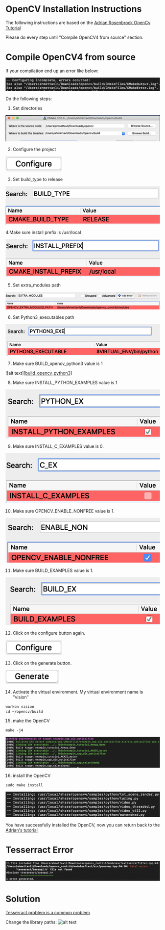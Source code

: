 # OpenCV Installation Instructions

The following instructions are based on the [Adrian Rosenbrock OpenCv Tutorial](https://www.pyimagesearch.com/2018/08/17/install-opencv-4-on-macos/ "Install OpenCV 4 on macOS")

Please do every step until "Compile OpenCV4 from source" section.

Compile OpenCV4 from source
===========================

If your compilation end up an error like below:

![alt text][configuration_error]

Do the following steps:

1. Set directories

![alt text][cmake_directories]

2. Configure the project

![alt text][configure]

3. Set build_type to release

![alt text][build_type]

4.Make sure install prefix is /usr/local

![alt text][install_prefix]

5. Set extra_modules path

![alt text][extra_modules]

6. Set Python3_executables path

![alt text][python_executables]

7. Make sure BUILD_opencv_python3 value is 1

![alt text][[build_opencv_python3]]

8. Make sure INSTALL_PYTHON_EXAMPLES value is 1

![alt text][python_examples]

9. Make sure INSTALL_C_EXAMPLES value is 0.

![alt text][c_examples]

10. Make sure OPENCV_ENABLE_NONFREE value is 1.

![alt text][enable_nonfree]

11. Make sure BUILD_EXAMPLES value is 1.

![alt text][build_examples]

12. Click on the configure button again.

![alt text][configure]

13. Click on the generate button.

![alt text][generate]

14. Activate the virtual environment. My virtual environment name is "vision"

```shell
workon vision
cd ~/opencv/build
```

15. make the OpenCV

```shell
make -j4
```

![alt text][make_result]

16. install the OpenCV

```shell
sudo make install
```

![alt text][install_result]

You have successfully installed the OpenCV, now you can return back to the [Adrian's tutorial](https://www.pyimagesearch.com/2018/08/17/install-opencv-4-on-macos/ "Step #6: Sym-link OpenCV 4 on macOS to your virtual environment site-packages")

Tesserract Error
================
![alt text][tesserract_error]

# Solution
[Tesserract problem is a common problem](https://github.com/justadudewhohacks/opencv4nodejs/issues/179)

Change the library paths:
![alt text][tesserract_solution]


[configuration_error]: https://github.com/AhmetTavli/OpenCV-macOS-Installation-Instructions/blob/master/Images/configuration_error.png "Cmake Error"

[cmake_directories]: https://github.com/AhmetTavli/OpenCV-macOS-Installation-Instructions/blob/master/Images/cmake_directories.png "source code:opencv, binaries: opencv/build"

[configure]: https://github.com/AhmetTavli/OpenCV-macOS-Installation-Instructions/blob/master/Images/configure.png "Configure button"

[build_type]: https://github.com/AhmetTavli/OpenCV-macOS-Installation-Instructions/blob/master/Images/build_type.png

[install_prefix]: https://github.com/AhmetTavli/OpenCV-macOS-Installation-Instructions/blob/master/Images/install_prefix.png

[extra_modules]: https://github.com/AhmetTavli/OpenCV-macOS-Installation-Instructions/blob/master/Images/extra_modules.png

[python_executables]: https://github.com/AhmetTavli/OpenCV-macOS-Installation-Instructions/blob/master/Images/python_executables.png

[build_opencv_python3]: https://github.com/AhmetTavli/OpenCV-macOS-Installation-Instructions/blob/master/Images/build_opencv_python3.png "Click on the checkbox"

[python_examples]: https://github.com/AhmetTavli/OpenCV-macOS-Installation-Instructions/blob/master/Images/python_examples.png

[c_examples]: https://github.com/AhmetTavli/OpenCV-macOS-Installation-Instructions/blob/master/Images/c_examples.png

[enable_nonfree]: https://github.com/AhmetTavli/OpenCV-macOS-Installation-Instructions/blob/master/Images/enable_nonfree.png

[build_examples]: https://github.com/AhmetTavli/OpenCV-macOS-Installation-Instructions/blob/master/Images/build_examples.png

[generate]: https://github.com/AhmetTavli/OpenCV-macOS-Installation-Instructions/blob/master/Images/generate.png

[make_result]: https://github.com/AhmetTavli/OpenCV-macOS-Installation-Instructions/blob/master/Images/make_result.png

[install_result]: https://github.com/AhmetTavli/OpenCV-macOS-Installation-Instructions/blob/master/Images/install_result.png

[tesserract_error]: https://github.com/AhmetTavli/OpenCV-macOS-Installation-Instructions/blob/master/Images/tesserract_error.png

[tesserract_solution]: https://github.com/AhmetTavli/OpenCV-macOS-Installation-Instructions/blob/master/Images/tesserract_solution.png
